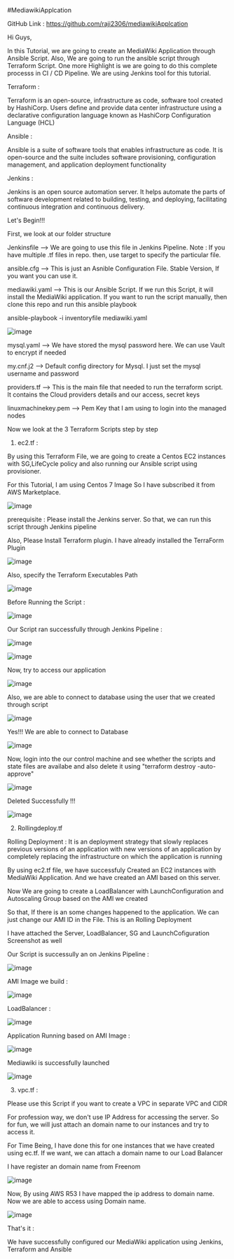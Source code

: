 #MediawikiApplcation

GitHub Link : https://github.com/raji2306/mediawikiApplcation

Hi Guys, 

In this Tutorial, we are going to create an MediaWiki Application through Ansible Script. Also, We are going to run the ansible script through Terraform Script.
One more Highlight is we are going to do this complete processs in CI / CD Pipeline. We are using Jenkins tool for this tutorial.

Terraform : 

Terraform is an open-source, infrastructure as code, software tool created by HashiCorp. Users define and provide data center infrastructure using a declarative configuration language known as HashiCorp Configuration Language (HCL)

Ansible :

Ansible is a suite of software tools that enables infrastructure as code. It is open-source and the suite includes software provisioning, configuration management, and application deployment functionality

Jenkins : 

Jenkins is an open source automation server. It helps automate the parts of software development related to building, testing, and deploying, facilitating continuous integration and continuous delivery.

Let's Begin!!!

First, we look at our folder structure

Jenkinsfile --> We are going to use this file in Jenkins Pipeline. Note : If you have multiple .tf files in repo. then, use target to specify the particular file.


ansible.cfg --> This is just an Asnible Configuration File. Stable Version, If you want you can use it. 


mediawiki.yaml --> This is our Ansible Script. If we run this Script, it will install the MediaWiki application. If you want to run the script manually, then clone this repo and run this ansible playbook

ansible-playbook -i inventoryfile mediawiki.yaml

![image](https://user-images.githubusercontent.com/94977452/181640421-38269968-500a-416e-9c36-a1ff756b134c.png)


mysql.yaml --> We have stored the mysql password here. We can use Vault to encrypt if needed


my.cnf.j2 --> Default config directory for Mysql. I just set the mysql username and password


providers.tf --> This is the main file that needed to run the terraform script. It contains the Cloud providers details and our access, secret keys 


linuxmachinekey.pem --> Pem Key that I am using to login into the managed nodes 

Now we look at the 3 Terraform Scripts step by step

1. ec2.tf :

By using this Terraform File, we are going to create a Centos EC2 instances with SG,LifeCycle policy and also running our Ansible script using provisioner. 
  
For this Tutorial, I am using Centos 7 Image So I have subscribed it from AWS Marketplace. 
  
![image](https://user-images.githubusercontent.com/94977452/181642679-324787ea-73d2-44f3-a95e-c016426bf676.png)

prerequisite : Please install the Jenkins server. So that, we can run this script through Jenkins pipeline

Also, Please Install Terraform plugin. I have already installed the TerraForm Plugin

![image](https://user-images.githubusercontent.com/94977452/181643254-5d35a666-bd60-42d9-9b50-b705e42d2c00.png)

Also, specify the Terraform Executables Path

![image](https://user-images.githubusercontent.com/94977452/181647455-25318ede-7859-4107-8aad-f86bd8582cb5.png)


Before Running the Script :

![image](https://user-images.githubusercontent.com/94977452/181643347-b2792828-50c4-4f11-8618-b96bdc112f13.png)

Our Script ran successfully through Jenkins Pipeline :

![image](https://user-images.githubusercontent.com/94977452/181646268-a263460b-09c4-4546-ac3c-ac40da9d2fbd.png)

![image](https://user-images.githubusercontent.com/94977452/181646337-af90dea4-d6f8-4556-bd75-e046947c4116.png)

Now,  try to access our application 

![image](https://user-images.githubusercontent.com/94977452/181646405-722b013d-df4d-4c63-9155-75e46a9529ad.png)

Also, we are able to connect to database using the user that we created through script

![image](https://user-images.githubusercontent.com/94977452/181646586-c965f10c-333e-42c0-869e-19f789134815.png)

Yes!!! We are able to connect to Database

![image](https://user-images.githubusercontent.com/94977452/181646639-967567e3-12fa-45ef-8762-5b37c48b5acb.png)

Now, login into the our control machine and see whether the scripts and state files are availabe and also delete it using "terraform destroy -auto-approve"

![image](https://user-images.githubusercontent.com/94977452/181646879-9dad87f8-049a-44d6-9d3c-5bd98e30a961.png)

Deleted Successfully !!!

![image](https://user-images.githubusercontent.com/94977452/181646925-0a45671b-a123-452b-bf99-98311364129e.png)


2. Rollingdeploy.tf

Rolling Deployment : It is an deployment strategy that slowly replaces previous versions of an application with new versions of an application by completely replacing the infrastructure on which the application is running

By using ec2.tf file, we have successfuly Created an EC2 instances with MediaWiki Application. And we have created an AMI based on this server.

Now We are going to create a LoadBalancer with LaunchConfiguration and Autoscaling Group based on the AMI we created 

So that, If there is an some changes happened to the application. We can just change our AMI ID in the File. This is an Rolling Deployment

I have attached the Server, LoadBalancer, SG and LaunchCofiguration Screenshot as well

Our Script is successully an on Jenkins Pipeline :

![image](https://user-images.githubusercontent.com/94977452/181644832-49e344de-e4b5-44c8-9b6c-9730b54f6e21.png)

AMI Image we build :

![image](https://user-images.githubusercontent.com/94977452/181644354-6e6cf34e-c3b9-495a-be5c-6ac7ad77d12e.png)


LoadBalancer :

![image](https://user-images.githubusercontent.com/94977452/181644735-9764c482-e162-47f6-8e8e-c2141801101b.png)


Application Running based on AMI Image :

![image](https://user-images.githubusercontent.com/94977452/181644523-96b75fe0-550e-4f0a-9680-57ca81e4b647.png)

Mediawiki is successfully launched 

![image](https://user-images.githubusercontent.com/94977452/181644267-68fc8b07-f2dd-4972-b225-4f94426e4a75.png)

3. vpc.tf :

Please use this Script if you want to create a VPC in separate VPC and CIDR

For profession way, we don't use IP Address for accessing the server. So for fun, we will just attach an domain name to our instances and try to access it.

For Time Being, I have done this for one instances that we have created using ec.tf. If we want, we can attach a domain name to our Load Balancer

I have register an domain name from Freenom

![image](https://user-images.githubusercontent.com/94977452/181648842-9b769a57-07a4-4cac-8958-de3dd4cca1e7.png)

Now, By using AWS R53 I have mapped the ip address to domain name. Now we are able to access using Domain name.

![image](https://user-images.githubusercontent.com/94977452/181649369-d82c4265-2530-4e95-a54c-3cf36c3b7a3d.png)


That's it :

We have successfully configured our MediaWiki application using Jenkins, Terraform and Ansible
